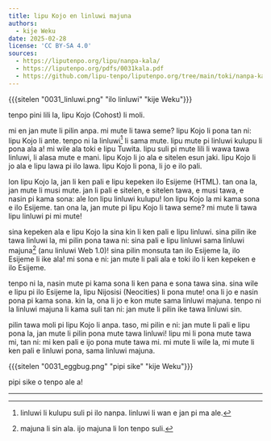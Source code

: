 ```yaml
---
title: lipu Kojo en linluwi majuna
authors:
  - kije Weku
date: 2025-02-28
license: 'CC BY-SA 4.0'
sources:
  - https://liputenpo.org/lipu/nanpa-kala/
  - https://liputenpo.org/pdfs/0031kala.pdf
  - https://github.com/lipu-tenpo/liputenpo.org/tree/main/toki/nanpa-kala
---
```


{{{sitelen "0031_linluwi.png" "ilo linluwi" "kije Weku"}}}

tenpo pini lili la, lipu Kojo (Cohost) li moli. 

mi en jan mute li pilin anpa. mi mute li tawa seme? lipu Kojo li pona tan ni: lipu Kojo li ante. tenpo ni la linluwi[^1] li sama mute. lipu mute pi linluwi kulupu li pona ala a! mi wile ala toki e lipu Tuwita. lipu suli pi mute lili li wawa tawa linluwi, li alasa mute e mani. lipu Kojo li jo ala e sitelen esun jaki. lipu Kojo li jo ala e lipu lawa pi ilo lawa. lipu Kojo li pona, li jo e ilo pali. 

lon lipu Kojo la, jan li ken pali e lipu kepeken ilo Esijeme (HTML). tan ona la, jan mute li musi mute. jan li pali e sitelen, e sitelen tawa, e musi tawa, e nasin pi kama sona: ale lon lipu linluwi kulupu! lon lipu Kojo la mi kama sona e ilo Esijeme. tan ona la, jan mute pi lipu Kojo li tawa seme? mi mute li tawa lipu linluwi pi mi mute!

sina kepeken ala e lipu Kojo la sina kin li ken pali e lipu linluwi. sina pilin ike tawa linluwi la, mi pilin pona tawa ni: sina pali e lipu linluwi sama linluwi majuna[^2] (anu linluwi Web 1.0)! sina pilin monsuta tan ilo Esijeme la, ilo Esijeme li ike ala! mi sona e ni: jan mute li pali ala e toki ilo li ken kepeken e ilo Esijeme.

tenpo ni la, nasin mute pi kama sona li ken pana e sona tawa sina. sina wile e lipu pi ilo Esijeme la, lipu Nijosisi (Neocities) li pona mute! ona li jo e nasin pona pi kama sona. kin la, ona li jo e kon mute sama linluwi majuna. tenpo ni la linluwi majuna li kama suli tan ni: jan mute li pilin ike tawa linluwi sin.

pilin tawa moli pi lipu Kojo li anpa. taso, mi pilin e ni: jan mute li pali e lipu pona la, jan mute li pilin pona mute tawa linluwi! lipu mi li pona mute tawa mi, tan ni: mi ken pali e ijo pona mute tawa mi. mi mute li wile la, mi mute li ken pali e linluwi pona, sama linluwi majuna.

{{{sitelen "0031_eggbug.png" "pipi sike" "kije Weku"}}}

pipi sike o tenpo ale a!

---

[^1]: linluwi li kulupu suli pi ilo nanpa. linluwi li wan e jan pi ma ale.
[^2]: majuna li sin ala. ijo majuna li lon tenpo suli.